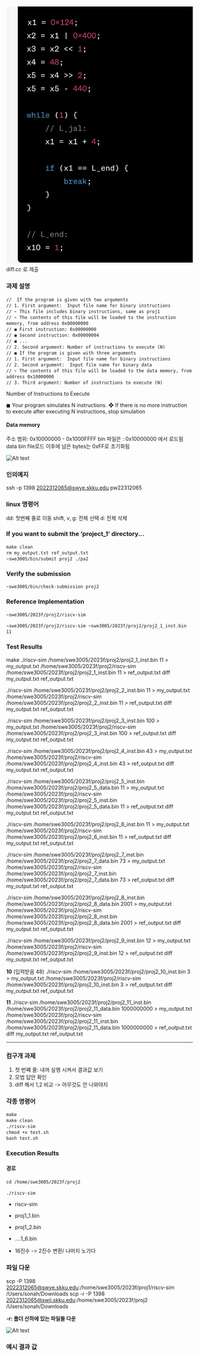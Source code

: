 ![Alt text](image-1.png)
diff.cc 로 제출
### 과제 설명

    //  If the program is given with two arguments
    // 1. First argument:  Input file name for binary instructions
    // ➢ This file includes binary instructions, same as proj1
    // ➢ The contents of this file will be loaded to the instruction memory, from address 0x00000000
    // ◼ First instruction: 0x00000000
    // ◼ Second instruction: 0x00000004
    // ◼ ...
    // 2. Second argument: Number of instructions to execute (N)
    // ◼ If the program is given with three arguments
    // 1. First argument:  Input file name for binary instructions
    // 2. Second argument:  Input file name for binary data
    // ➢ The contents of this file will be loaded to the data memory, from address 0x10000000
    // 3. Third argument: Number of instructions to execute (N)

Number of Instructions to Execute

◼ Your program simulates N instructions.
❖ If there is no more instruction to execute after executing N instructions, stop simulation

#### Data memory

주소 범위: 0x10000000 - 0x1000FFFF
bin 파일은 : 0x10000000 에서 로드됨
data bin file로드 이후에 남은 bytes는 0xFF로 초기화됨

![Alt text](image.png)

### 인의예지

ssh -p 1398 2022312065@swye.skku.edu
pw22312065

### linux 명령어

dd: 첫번째 줄로 이동
shift, v, g: 전체 선택
d: 전체 삭제

### If you want to submit the ‘project_1’ directory...

    make clean
    rm my_output.txt ref_output.txt
    ~swe3005/bin/submit proj2 ./pa2

<!-- 2022312065 경로에서 실행 -->
<!-- main.cc makefile 파일 있어야 함 그 외의 것들 없어야 함 -->

### Verify the submission

    ~swe3005/bin/check-submission proj2

### Reference Implementation

`~swe3005/2023f/proj2/riscv-sim`

    ~swe3005/2023f/proj2/riscv-sim ~swe3005/2023f/proj2/proj2_1_inst.bin 11

### Test Results

make
./riscv-sim /home/swe3005/2023f/proj2/proj2_1_inst.bin 11 > my_output.txt
/home/swe3005/2023f/proj2/riscv-sim /home/swe3005/2023f/proj2/proj2_1_inst.bin 11 > ref_output.txt
diff my_output.txt ref_output.txt

./riscv-sim /home/swe3005/2023f/proj2/proj2_2_inst.bin 11 > my_output.txt
/home/swe3005/2023f/proj2/riscv-sim /home/swe3005/2023f/proj2/proj2_2_inst.bin 11 > ref_output.txt
diff my_output.txt ref_output.txt

./riscv-sim /home/swe3005/2023f/proj2/proj2_3_inst.bin 100 > my_output.txt
/home/swe3005/2023f/proj2/riscv-sim /home/swe3005/2023f/proj2/proj2_3_inst.bin 100 > ref_output.txt
diff my_output.txt ref_output.txt

./riscv-sim /home/swe3005/2023f/proj2/proj2_4_inst.bin 43 > my_output.txt
/home/swe3005/2023f/proj2/riscv-sim /home/swe3005/2023f/proj2/proj2_4_inst.bin 43 > ref_output.txt
diff my_output.txt ref_output.txt

./riscv-sim /home/swe3005/2023f/proj2/proj2_5_inst.bin /home/swe3005/2023f/proj2/proj2_5_data.bin 11 > my_output.txt
/home/swe3005/2023f/proj2/riscv-sim /home/swe3005/2023f/proj2/proj2_5_inst.bin /home/swe3005/2023f/proj2/proj2_5_data.bin 11 > ref_output.txt
diff my_output.txt ref_output.txt

./riscv-sim /home/swe3005/2023f/proj2/proj2_6_inst.bin 11 > my_output.txt
/home/swe3005/2023f/proj2/riscv-sim /home/swe3005/2023f/proj2/proj2_6_inst.bin 11 > ref_output.txt
diff my_output.txt ref_output.txt

./riscv-sim /home/swe3005/2023f/proj2/proj2_7_inst.bin /home/swe3005/2023f/proj2/proj2_7_data.bin 73 > my_output.txt
/home/swe3005/2023f/proj2/riscv-sim /home/swe3005/2023f/proj2/proj2_7_inst.bin /home/swe3005/2023f/proj2/proj2_7_data.bin 73 > ref_output.txt
diff my_output.txt ref_output.txt

./riscv-sim /home/swe3005/2023f/proj2/proj2_8_inst.bin /home/swe3005/2023f/proj2/proj2_8_data.bin 2001 > my_output.txt
/home/swe3005/2023f/proj2/riscv-sim /home/swe3005/2023f/proj2/proj2_8_inst.bin /home/swe3005/2023f/proj2/proj2_8_data.bin 2001 > ref_output.txt
diff my_output.txt ref_output.txt

./riscv-sim /home/swe3005/2023f/proj2/proj2_9_inst.bin 12 > my_output.txt
/home/swe3005/2023f/proj2/riscv-sim /home/swe3005/2023f/proj2/proj2_9_inst.bin 12 > ref_output.txt
diff my_output.txt ref_output.txt

**10** (입력받음 48)
./riscv-sim /home/swe3005/2023f/proj2/proj2_10_inst.bin 3 > my_output.txt
/home/swe3005/2023f/proj2/riscv-sim /home/swe3005/2023f/proj2/proj2_10_inst.bin 3 > ref_output.txt
diff my_output.txt ref_output.txt

**11**
./riscv-sim /home/swe3005/2023f/proj2/proj2_11_inst.bin /home/swe3005/2023f/proj2/proj2_11_data.bin 1000000000 > my_output.txt
/home/swe3005/2023f/proj2/riscv-sim /home/swe3005/2023f/proj2/proj2_11_inst.bin /home/swe3005/2023f/proj2/proj2_11_data.bin 1000000000 > ref_output.txt
diff my_output.txt ref_output.txt

---

### 컴구개 과제

1. 첫 번째 줄: 내꺼 실행 시켜서 결과값 보기
2. 모범 답안 확인
3. diff 해서 1,2 비교 -> 아무것도 안 나와야지

### 각종 명령어

    make
    make clean
    ./riscv-sim
    chmod +x test.sh
    bash test.sh

### Execution Results

#### 경로

`cd /home/swe3005/2023f/proj2`

    ./riscv-sim

- riscv-sim
- proj1_1.bin
- proj1_2.bin
- ....1_6.bin

- 16진수 -> 2진수 변환/ 나머지 노가다

### 파일 다운

scp -P 1398 2022312065@swye.skku.edu:/home/swe3005/2023f/proj1/riscv-sim /Users/sonah/Downloads
scp -r -P 1398 2022312065@swji.skku.edu:/home/swe3005/2023f/proj2 /Users/sonah/Downloads

**-r: 폴더 산하에 있는 파일들 다운**

![Alt text](image.png)

### 예시 결과 값
